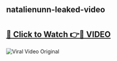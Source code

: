 ## natalienunn-leaked-video 

# <h2><a href="http://freeplayer.one?title=natalienunn-leaked-video&ref=21J">🔗 Click to Watch 👉🔴 VIDEO</a></h2>

<a href="http://freeplayer.one?title=natalienunn-leaked-video&ref=21J" rel="nofollow" data-target="animated-image.originalLink"><img src="https://i.ibb.co.com/xMMVF88/686577567.gif" alt="Viral Video Original" style="max-width: 100%; display: inline-block;" data-target="animated-image.originalImage"></a>


